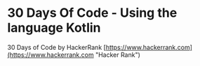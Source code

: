 # 30 Days Of Code - Using the language Kotlin
30 Days of Code by HackerRank [https://www.hackerrank.com](https://www.hackerrank.com "Hacker Rank")
